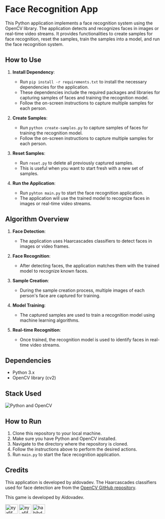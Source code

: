 # Face Recognition App

This Python application implements a face recognition system using the OpenCV library. The application detects and recognizes faces in images or real-time video streams. It provides functionalities to create samples for face recognition, reset the samples, train the samples into a model, and run the face recognition system.

## How to Use

1. **Install Dependency**: 
    - Run `pip install -r requirements.txt` to install the necessary dependencies for the application.
    - These dependencies include the required packages and libraries for capturing samples of faces and training the recognition model.
    - Follow the on-screen instructions to capture multiple samples for each person.

2. **Create Samples**: 
    - Run `python create-samples.py` to capture samples of faces for training the recognition model.
    - Follow the on-screen instructions to capture multiple samples for each person.

3. **Reset Samples**: 
    - Run `reset.py` to delete all previously captured samples.
    - This is useful when you want to start fresh with a new set of samples.

4. **Run the Application**: 
    - Run `pyhton main.py` to start the face recognition application.
    - The application will use the trained model to recognize faces in images or real-time video streams.

## Algorithm Overview

1. **Face Detection**: 
    - The application uses Haarcascades classifiers to detect faces in images or video frames.

2. **Face Recognition**: 
    - After detecting faces, the application matches them with the trained model to recognize known faces.

3. **Sample Creation**: 
    - During the sample creation process, multiple images of each person's face are captured for training.

4. **Model Training**: 
    - The captured samples are used to train a recognition model using machine learning algorithms.

5. **Real-time Recognition**: 
    - Once trained, the recognition model is used to identify faces in real-time video streams.

## Dependencies

- Python 3.x
- OpenCV library (cv2)

## Stack Used

![Python and OpenCV](https://img.shields.io/badge/Python-OpenCV-blue)

## How to Run

1. Clone this repository to your local machine.
2. Make sure you have Python and OpenCV installed.
3. Navigate to the directory where the repository is cloned.
4. Follow the instructions above to perform the desired actions.
5. Run `main.py` to start the face recognition application.

## Credits

This application is developed by aldovadev.
The Haarcascades classifiers used for face detection are from the [OpenCV GitHub repository](https://github.com/opencv/opencv).

This game is developed by Aldovadev.

<p align="left">
<a href="https://linkedin.com/in/aldovadev" target="blank"><img align="center" src="https://raw.githubusercontent.com/rahuldkjain/github-profile-readme-generator/master/src/images/icons/Social/linked-in-alt.svg" alt="ey afif habibie" height="30" width="40" /></a>
<a href="https://instagram.com/aldovadev" target="blank"><img align="center" src="https://raw.githubusercontent.com/rahuldkjain/github-profile-readme-generator/master/src/images/icons/Social/instagram.svg" alt="ey_afif_habibie" height="30" width="40" /></a>
<a href="https://discord.gg/aldovadev" target="blank"><img align="center" src="https://raw.githubusercontent.com/rahuldkjain/github-profile-readme-generator/master/src/images/icons/Social/discord.svg" alt="habibdev" height="30" width="40" /></a>
</p>
